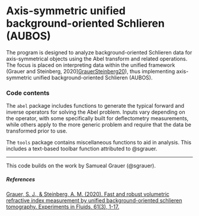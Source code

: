 # Axis-symmetric unified background-oriented Schlieren (AUBOS) 

The program is designed to analyze background-oriented Schlieren data for axis-symmetrical objects using the Abel transform and related operations. The focus is placed on interpreting data within the unified framework (Grauer and Steinberg, 2020][GrauerSteinberg20]), thus implementing axis-symmetric unified background-oriented Schlieren (AUBOS). 

### Code contents

The `abel` package includes functions to generate the typical forward and inverse operators for solving the Abel problem. Inputs vary depending on the operator, with some specifically built for deflectometry measurements, while others apply to the more generic problem and require that the data be transformed prior to use. 

The `tools` package contains miscellaneous functions to aid in analysis. This includes a text-based toolbar function attributed to @sgrauer. 

--------

This code builds on the work by Samueal Grauer (@sgrauer). 

##### References

[Grauer, S. J., & Steinberg, A. M. (2020). Fast and robust volumetric refractive index measurement by unified background-oriented schlieren tomography. Experiments in Fluids, 61(3), 1-17.][GrauerSteinberg20]

[GrauerSteinberg20]: https://link.springer.com/article/10.1007/s00348-020-2912-1